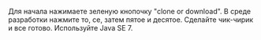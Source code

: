 Для начала нажимаете зеленую кнопочку "clone or download".
В среде разработки нажмите то, се, затем пятое и десятое.
Сделайте чик-чирик и все готово.
Используйте Java SE 7.

